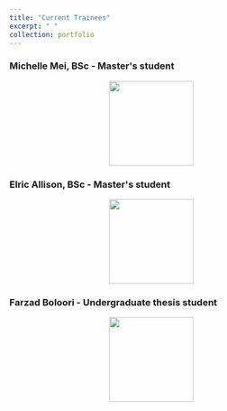 ```yaml
---
title: "Current Trainees"
excerpt: " "
collection: portfolio
---
```


### Michelle Mei, BSc - Master's student <br/><p align="center"><img src='https://raw.github.com/alkhazrb/baraa/master/images/MMei.png' width="150" height="150">

### Elric Allison, BSc - Master's student <br/><p align="center"><img src='https://raw.github.com/alkhazrb/baraa/master/images/EAllison.png' width="150" height="150">

### Farzad Boloori - Undergraduate thesis student <br/><p align="center"><img src='https://raw.github.com/alkhazrb/baraa/master/images/FBoloori.png' width="150" height="150">
